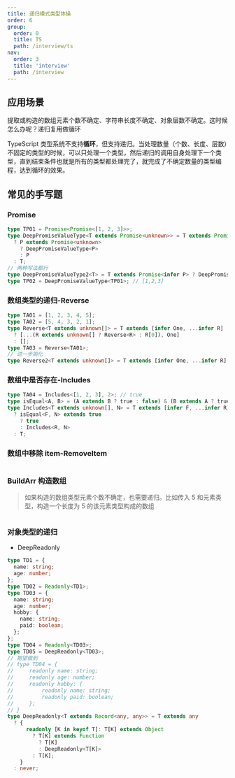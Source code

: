 ```yaml
---
title: 递归模式类型体操
order: 6
group:
  order: 0
  title: TS
  path: /interview/ts
nav:
  order: 3
  title: 'interview'
  path: /interview
---
```


## 应用场景

提取或构造的数组元素个数不确定、字符串长度不确定、对象层数不确定。这时候怎么办呢？递归复用做循环

TypeScript 类型系统不支持**循环**，但支持递归。当处理数量（个数、长度、层数）不固定的类型的时候，可以只处理一个类型，然后递归的调用自身处理下一个类型，直到结束条件也就是所有的类型都处理完了，就完成了不确定数量的类型编程，达到循环的效果。

## 常见的手写题

### Promise

```ts
type TP01 = Promise<Promise<[1, 2, 3]>>;
type DeepPromiseValueType<T extends Promise<unknown>> = T extends Promise<infer P>
  ? P extends Promise<unknown>
    ? DeepPromiseValueType<P>
    : P
  : T;
// 两种写法都行
type DeepPromiseValueType2<T> = T extends Promise<infer P> ? DeepPromiseValueType2<P> : T;
type TP02 = DeepPromiseValueType<TP01>; // [1,2,3]
```

### 数组类型的递归-Reverse

```ts
type TA01 = [1, 2, 3, 4, 5];
type TA02 = [5, 4, 3, 2, 1];
type Reverse<T extends unknown[]> = T extends [infer One, ...infer R]
  ? [...(R extends unknown[] ? Reverse<R> : R[0]), One]
  : [];
type TA03 = Reverse<TA01>;
// 进一步简化
type Reverse2<T extends unknown[]> = T extends [infer One, ...infer R] ? [...Reverse2<R>, One] : [];
```

### 数组中是否存在-Includes

```ts
type TA04 = Includes<[1, 2, 3], 2>; // true
type isEqual<A, B> = (A extends B ? true : false) & (B extends A ? true : false);
type Includes<T extends unknown[], N> = T extends [infer F, ...infer R]
  ? isEqual<F, N> extends true
    ? true
    : Includes<R, N>
  : T;
```

### 数组中移除 item-RemoveItem

```ts

```

### BuildArr 构造数组

> 如果构造的数组类型元素个数不确定，也需要递归。比如传入 5 和元素类型，构造一个长度为 5 的该元素类型构成的数组

```ts

```

### 对象类型的递归

- DeepReadonly

```ts
type TD1 = {
  name: string;
  age: number;
};
type TD02 = Readonly<TD1>;
type TD03 = {
  name: string;
  age: number;
  hobby: {
    name: string;
    paid: boolean;
  };
};
type TD04 = Readonly<TD03>;
type TD05 = DeepReadonly<TD03>;
// 期望做到
// type TD04 = {
//     readonly name: string;
//     readonly age: number;
//     readonly hobby: {
//         readonly name: string;
//         readonly paid: boolean;
//     };
// }
type DeepReadonly<T extends Record<any, any>> = T extends any
  ? {
      readonly [K in keyof T]: T[K] extends Object
        ? T[K] extends Function
          ? T[K]
          : DeepReadonly<T[K]>
        : T[K];
    }
  : never;
```
